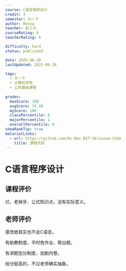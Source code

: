 ```yaml
---
course: C语言程序设计
credit: 3
semester: 大一下
author: Reina
teacher: 赵三元
courseRating: 6
teacherRating: 6

difficulty: hard
status: published

date: 2025-06-28
lastUpdated: 2025-06-28

tags: 
  - 大一下
  - 计算机学院
  - 公共基础课程
  
grades:
  maxScore: 100
  avgScore: 74.99
  myScore: 100
  classPercentile: 8
  majorPercentile: 1
  overallPercentile: 0
showRankTip: true
matarialLinks:
  - url: https://github.com/Ri-Nai-BIT-SE/Lexue-Code
    title: 课程代码
---
```


# C语言程序设计

## 课程评价

烂，老掉牙、公式知识点，没有实际意义。

## 老师评价

感觉她其实也不会C语言。

有助教制度，平时免作业、帮出题。

有讲题加分制度，加剧内卷。

给分挺高的，不过老师确实抽象。